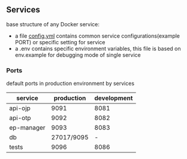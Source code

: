 
## Services

base structure of any Docker service:

- a file [config.yml](config.md) contains common service configurations(example PORT) or specific setting for service
- a .env contains specific environment variables, this file is based on env.example for debugging mode of single service 


### Ports

default ports in production environment by services

| service  | production |  development |
|---|---|---|
| api-ojp | 9091 |  8081  |
| api-otp | 9092  | 8082  |
| ep-manager  | 9093  | 8083  |
| db  | 27017/9095  | - |
| tests | 9096  | 8086 |

